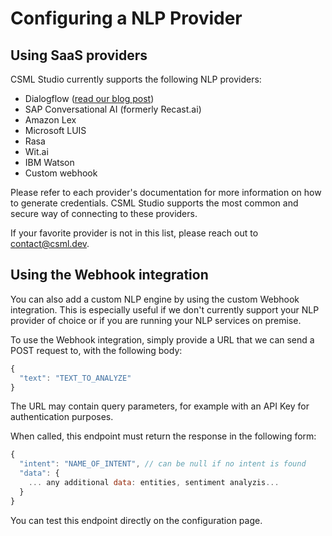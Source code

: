 # Configuring a NLP Provider

## Using SaaS providers

CSML Studio currently supports the following NLP providers:

* Dialogflow \([read our blog post](https://blog.csml.dev/connecting-dialogflow-with-a-csml-chatbot/)\)
* SAP Conversational AI \(formerly Recast.ai\)
* Amazon Lex
* Microsoft LUIS
* Rasa
* Wit.ai
* IBM Watson
* Custom webhook

Please refer to each provider's documentation for more information on how to generate credentials. CSML Studio supports the most common and secure way of connecting to these providers.

If your favorite provider is not in this list, please reach out to [contact@csml.dev](mailto:contact@csml.dev).

## Using the Webhook integration

You can also add a custom NLP engine by using the custom Webhook integration. This is especially useful if we don't currently support your NLP provider of choice or if you are running your NLP services on premise.

To use the Webhook integration, simply provide a URL that we can send a POST request to, with the following body:

```javascript
{
  "text": "TEXT_TO_ANALYZE"
}
```

The URL may contain query parameters, for example with an API Key for authentication purposes.

When called, this endpoint must return the response in the following form:

```javascript
{
  "intent": "NAME_OF_INTENT", // can be null if no intent is found
  "data": { 
    ... any additional data: entities, sentiment analyzis...
  }
}
```

You can test this endpoint directly on the configuration page.

